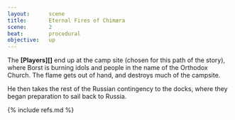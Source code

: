 ```yaml
---
layout:      scene
title:       Eternal Fires of Chimæra
scene:       2
beat:        procedural
objective:   up
---
```



The **[Players][]** end up at the camp site (chosen for this path of the story),
where Borst is burning idols and people in the name of the Orthodox Church.
The flame gets out of hand, and destroys much of the campsite.

He then takes the rest of the Russian contingency to the docks,
where they began preparation to sail back to Russia.


{% include refs.md %}
